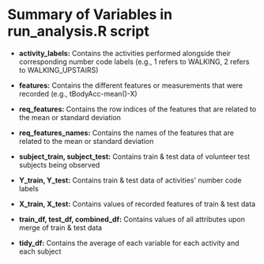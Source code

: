 # Summary of Variables in run_analysis.R script

-   **activity_labels:** Contains the activities performed alongside their corresponding number code labels (e.g., 1 refers to WALKING, 2 refers to WALKING_UPSTAIRS)

-   **features:** Contains the different features or measurements that were recorded (e.g., tBodyAcc-mean()-X)

-   **req_features:** Contains the row indices of the features that are related to the mean or standard deviation

-   **req_features_names:** Contains the names of the features that are related to the mean or standard deviation

-   **subject_train, subject_test:** Contains train & test data of volunteer test subjects being observed

-   **Y_train, Y_test:** Contains train & test data of activities' number code labels

-   **X_train, X_test:** Contains values of recorded features of train & test data

-   **train_df, test_df, combined_df:** Contains values of all attributes upon merge of train & test data

-   **tidy_df:** Contains the average of each variable for each activity and each subject

